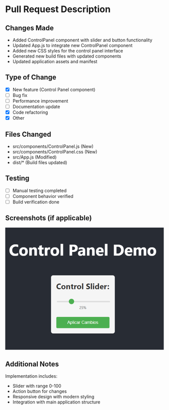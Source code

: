 # Pull Request Description

## Changes Made
<!-- List the key changes in this PR -->
- Added ControlPanel component with slider and button functionality
- Updated App.js to integrate new ControlPanel component
- Added new CSS styles for the control panel interface
- Generated new build files with updated components
- Updated application assets and manifest

## Type of Change
- [x] New feature (Control Panel component)
- [ ] Bug fix
- [ ] Performance improvement
- [ ] Documentation update
- [x] Code refactoring
- [x] Other

## Files Changed
- src/components/ControlPanel.js (New)
- src/components/ControlPanel.css (New)
- src/App.js (Modified)
- dist/* (Build files updated)

## Testing
- [ ] Manual testing completed
- [ ] Component behavior verified
- [ ] Build verification done

## Screenshots (if applicable)
<!-- Add screenshots of the new control panel here -->

![Control Panel Preview](/.github/assets/firstTest.png)

<!-- You can add more images by:
1. Dragging and dropping them here
2. Pasting from clipboard
3. Adding them to /.github/assets/ folder
-->

## Additional Notes
Implementation includes:
- Slider with range 0-100
- Action button for changes
- Responsive design with modern styling
- Integration with main application structure
